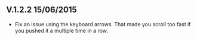 ## V.1.2.2 15/06/2015

- Fix an issue using the keyboard arrows. That made you scroll too fast if you pushed it a multiple time in a row.